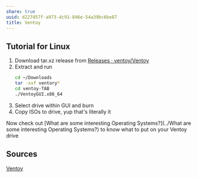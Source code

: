 ```yaml
---
share: true
uuid: d227457f-a973-4c91-846e-54a39bc6be87
title: Ventoy
---
```

## Tutorial for Linux

1. Download tar.xz release from [Releases · ventoy/Ventoy](https://github.com/ventoy/Ventoy/releases)
2. Extract and run
	``` bash
	cd ~/Downloads
	tar -xvf ventory*
	cd ventoy-TAB
	./VentoyGUI.x86_64
	```
3. Select drive within GUI and burn
4. Copy ISOs to drive, yup that's literally it

Now check out [What are some interesting Operating Systems?](../What are some interesting Operating Systems?) to know what to put on your Ventoy drive

## Sources
[Ventoy](https://www.ventoy.net/en/index.html)